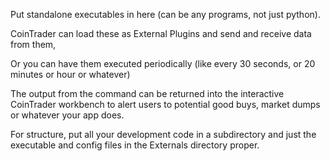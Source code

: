Put standalone executables in here (can be any programs, not just python).

CoinTrader can load these as External Plugins and send and receive data from them,

Or you can have them executed periodically (like every 30 seconds, or 20 minutes or hour or whatever)

The output from the command can be returned into the interactive CoinTrader workbench to alert users
to potential good buys, market dumps or whatever your app does.

For structure, put all your development code in a subdirectory and
just the executable and config files in the Externals directory
proper. 